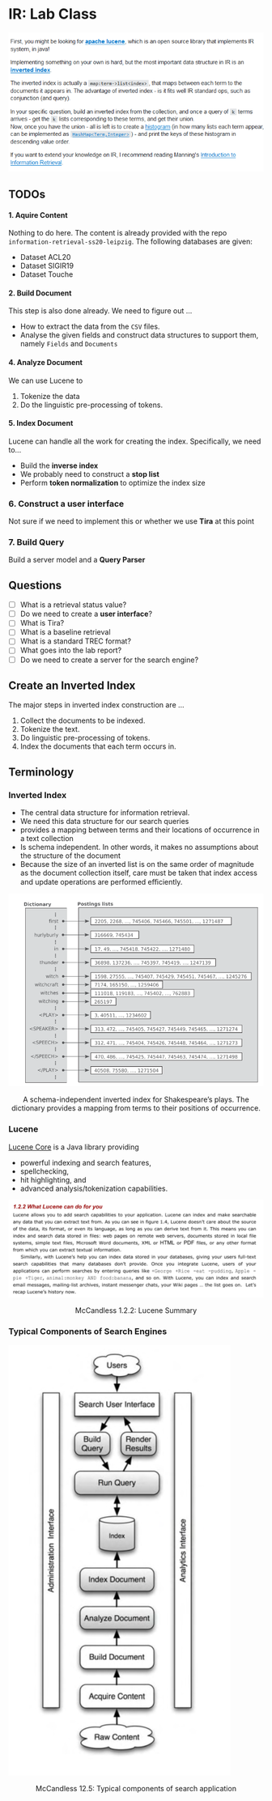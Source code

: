 # IR: Lab Class

![image-20200510163507437](IR_Lab.assets/image-20200510163507437-1589269516727.png)

## TODOs

#### 1. Aquire Content

Nothing to do here. The content is already provided with the repo `information-retrieval-ss20-leipzig`. The following databases are given:

- Dataset ACL20
- Dataset SIGIR19
- Dataset Touche

#### 2. Build Document

This step is also done already. We need to figure out ...

- How to extract the data from the `CSV` files.
- Analyse the given fields and construct data structures to support them, namely `Fields` and `Documents`

#### 4. Analyze Document

We can use Lucene to 

1. Tokenize the data
2. Do the linguistic pre-processing of tokens.

#### 5. Index Document

Lucene can handle all the work for creating the index. Specifically, we need to...

- Build the **inverse index** 
- We probably need to construct a **stop list**
- Perform **token normalization** to optimize the index size

### 6. Construct a user interface

Not sure if we need to implement this or whether we use **Tira** at this point

### 7. Build Query

Build a server model and a **Query Parser**

## Questions

- [ ] What is a retrieval status value?
- [ ] Do we need to create a **user interface**?
- [ ] What is Tira?
- [ ] What is a baseline retrieval
- [ ] What is a standard TREC format?
- [ ] What goes into the lab report?
- [ ] Do we need to create a server for the search engine?

## Create an Inverted Index

The major steps in inverted index construction are ...

1. Collect the documents to be indexed.
2. Tokenize the text.
3. Do linguistic pre-processing of tokens.
4. Index the documents that each term occurs in.

## Terminology

### Inverted Index

- The central data structure for information retrieval.
- We need this data structure for our search queries
- provides a mapping between terms and their locations of occurrence in a text collection
- Is schema independent. In other words, it makes no assumptions about the structure of the document
- Because the size of an inverted list is on the same order of magnitude as the document collection itself, care must be taken that index access and update operations are performed eﬃciently.

![image-20200511152709278](IR_Lab.assets/image-20200511152709278-1589269516728.png)

<div style="text-align:center">A schema-independent inverted index for Shakespeare’s plays. The dictionary provides a mapping from terms to their positions of occurrence.</div>

### Lucene

[Lucene Core](https://lucene.apache.org/core/) is a Java library providing 

- powerful indexing and search features, 
- spellchecking, 
- hit highlighting, and
- advanced analysis/tokenization capabilities.

![image-20200512092602009](IR_Lab.assets/image-20200512092602009.png)

<div style="text-align:center">McCandless 1.2.2: Lucene Summary</div>

### Typical Components of Search Engines

![image-20200512084544977](IR_Lab.assets/image-20200512084544977-1589269516728.png)

<div style="text-align:center">McCandless 12.5: Typical components of search application</div>



